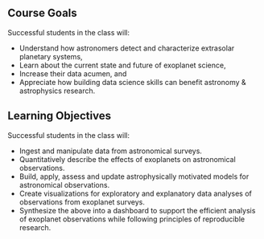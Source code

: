 ## Course Goals
Successful students in the class will:
- Understand how astronomers detect and characterize extrasolar planetary systems,
- Learn about the current state and future of exoplanet science,
- Increase their data acumen, and
- Appreciate how building data science skills can benefit astronomy & astrophysics research.  

## Learning Objectives
Successful students in the class will:
- Ingest and manipulate data from astronomical surveys.
- Quantitatively describe the effects of exoplanets on astronomical observations.
- Build, apply, assess and update astrophysically motivated models for astronomical observations.
- Create visualizations for exploratory and explanatory data analyses of observations from exoplanet surveys.
- Synthesize the above into a dashboard to support the efficient analysis of exoplanet observations while following principles of reproducible research.
